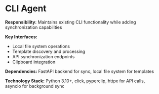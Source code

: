 # CLI Agent

**Responsibility:** Maintains existing CLI functionality while adding synchronization capabilities

**Key Interfaces:**
- Local file system operations
- Template discovery and processing
- API synchronization endpoints
- Clipboard integration

**Dependencies:** FastAPI backend for sync, local file system for templates

**Technology Stack:** Python 3.10+, click, pyperclip, httpx for API calls, asyncio for background sync
